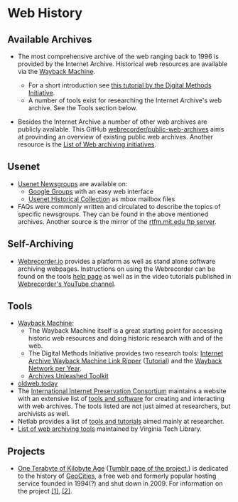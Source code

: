 # Web History

## Available Archives
- The most comprehensive archive of the web ranging back to 1996 is provided by the Internet Archive. Historical web resources are available via the [Wayback Machine](https://archive.org/web/).
	
	- For a short introduction see [this tutorial by the Digital Methods Initiative](https://www.youtube.com/watch?v=mShvg718JN8). 
	- A number of tools exist for researching the Internet Archive's web archive. See the Tools section below.
	

- Besides the Internet Archive a number of other web archives are publicly available. This GitHub [webrecorder/public-web-archives](https://github.com/webrecorder/public-web-archives) aims at provinding an overview of existing public web archives. Another resource is the [List of Web archiving initiatives](https://en.wikipedia.org/wiki/List_of_Web_archiving_initiatives).


## Usenet
- [Usenet Newsgroups](https://en.wikipedia.org/wiki/Usenet) are available on: 
	- [Google Groups](https://groups.google.com/) with an easy web interface
	- [Usenet Historical Collection](https://archive.org/details/usenethistorical) as mbox mailbox files
- FAQs were commonly written and circulated to describe the topics of specific newsgroups. They can be found in the above mentioned archives. Another source is the mirror of the [rtfm.mit.edu ftp server](http://cdimage.debian.org/mirror/archive/ftp.sunet.se/pub/usenet/rtfm.mit.edu/).


## Self-Archiving
- [Webrecorder.io](https://webrecorder.io/) provides a platform as well as stand alone software archiving webpages. Instructions on using the Webrecorder can be found on the tools [help page](https://guide.webrecorder.io/) as well as in the video tutorials published in [Webrecorder's YouTube channel](https://www.youtube.com/channel/UC6FvYcMnfuBYg2_u7HrNDow).


## Tools
- [Wayback Machine](https://archive.org/web/):
	- The Wayback Machine itself is a great starting point for accessing historic web resources and doing historic research with and of the web. 
	- The Digital Methods Initiative provides two research tools: [Internet Archive Wayback Machine Link Ripper](https://tools.digitalmethods.net/beta/internetArchiveWaybackMachineLinkRipper/) ([Tutorial](https://www.youtube.com/watch?v=DVa2TBhp4a4)) and the [Wayback Network per Year](https://tools.digitalmethods.net/beta/waybackNetworkPerYear/). 
	- [Archives Unleashed Toolkit](https://archivesunleashed.org/)
- [oldweb.today](http://oldweb.today/)
- The [International Internet Preservation Consortium](http://netpreserve.org/) maintains a website with an extensive list of [tools and software](http://netpreserve.org/web-archiving/tools-and-software/) for creating and interacting with web archives. The tools listed are not just aimed at researchers, but archivists as well.
- Netlab provides a list of [tools and tutorials](https://www.netlab.dk/services/tools-and-tutorials/) aimed mainly at researcher.
- [List of web archiving tools](https://guides.lib.vt.edu/webarchiving/tools) maintained by Virginia Tech Library.


## Projects
- [One Terabyte of Kilobyte Age](https://blog.geocities.institute/) ([Tumblr page of the project.](https://oneterabyteofkilobyteage.tumblr.com/)) is dedicated to the history of [GeoCities](https://en.wikipedia.org/wiki/Yahoo!_GeoCities), a free web and formerly popular hosting service founded in 1994(?) and shut down in 2009. For information on the project [[1]](https://blog.geocities.institute/about), [[2]](https://anthology.rhizome.org/one-terabyte-of-kilobyte-age).


